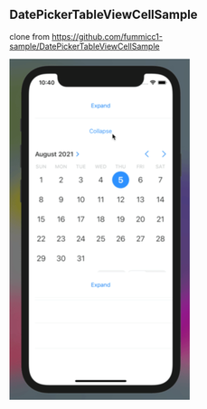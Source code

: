 ## DatePickerTableViewCellSample

clone from https://github.com/fummicc1-sample/DatePickerTableViewCellSample

![](./demo.gif)
